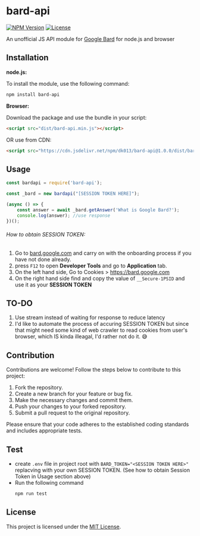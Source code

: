 # bard-api

[![NPM Version](https://img.shields.io/npm/v/bard-api.svg)](https://www.npmjs.com/package/bard-api) [![License](https://img.shields.io/badge/license-MIT-blue.svg)](https://github.com/your-username/your-npm-module-name/blob/main/LICENSE)

An unofficial JS API module for [Google Bard](https://bard.google.com) for node.js and browser

## Installation

**node.js:**

To install the module, use the following command:

```bash
npm install bard-api
```

**Browser:**

Download the package and use the bundle in your script:

```html
<script src="dist/bard-api.min.js"></script>
```

OR use from CDN:

```html
<script src="https://cdn.jsdelivr.net/npm/dk013/bard-api@1.0.0/dist/bard-api.min.js"></script>
```

## Usage

```javascript
const bardapi = require('bard-api');

const _bard = new bardapi("[SESSION TOKEN HERE]");

(async () => {
    const answer = await _bard.getAnswer('What is Google Bard?');
    console.log(answer); //use response
})();
```

###### How to obtain SESSION TOKEN:

1. Go to [bard.google.com](https://bard.google.com) and carry on with the onboarding process if you have not done already.
2. press `F12` to open **Developer Tools** and go to **Application** tab.
3. On the left hand side, Go to Cookies > https://bard.google.com
4. On the right hand side find and copy the value of `__Secure-1PSID` and use it as your **SESSION TOKEN**

## TO-DO

1. Use stream instead of waiting for response to reduce latency
2. I'd like to automate the process of accuring SESSION TOKEN but since that might need some kind of web crawler to read cookies from user's browser, which IS kinda illeagal, I'd rather not do it. 😅

## Contribution

Contributions are welcome! Follow the steps below to contribute to this project:

1. Fork the repository.
2. Create a new branch for your feature or bug fix.
3. Make the necessary changes and commit them.
4. Push your changes to your forked repository.
5. Submit a pull request to the original repository.

Please ensure that your code adheres to the established coding standards and includes appropriate tests.

## Test

* create `.env` file in project root with `BARD_TOKEN="<SESSION TOKEN HERE>"` replacving with your own SESSION TOKEN. (See how to obtain Session Token in Usage section above)
* Run the following command
  ```bash
  npm run test
  ```

## License

This project is licensed under the [MIT License](https://github.com/dk013/bard-api/blob/main/LICENSE).

